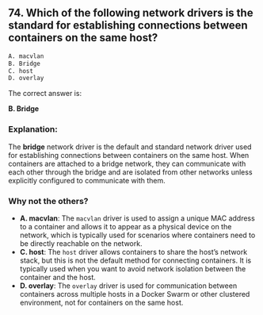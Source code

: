 ## 74. Which of the following network drivers is the standard for establishing connections between containers on the same host?
```sh
A. macvlan
B. Bridge
C. host
D. overlay
```

The correct answer is:  

**B. Bridge**  

### Explanation:  
The **bridge** network driver is the default and standard network driver used for establishing connections between containers on the same host. When containers are attached to a bridge network, they can communicate with each other through the bridge and are isolated from other networks unless explicitly configured to communicate with them.

### Why not the others?  
- **A. macvlan**: The `macvlan` driver is used to assign a unique MAC address to a container and allows it to appear as a physical device on the network, which is typically used for scenarios where containers need to be directly reachable on the network.
- **C. host**: The `host` driver allows containers to share the host’s network stack, but this is not the default method for connecting containers. It is typically used when you want to avoid network isolation between the container and the host.
- **D. overlay**: The `overlay` driver is used for communication between containers across multiple hosts in a Docker Swarm or other clustered environment, not for containers on the same host.
